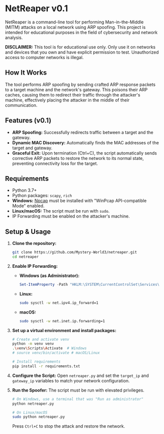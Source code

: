 # NetReaper v0.1

NetReaper is a command-line tool for performing Man-in-the-Middle (MITM) attacks on a local network using ARP spoofing. This project is intended for educational purposes in the field of cybersecurity and network analysis.

**DISCLAIMER:** This tool is for educational use only. Only use it on networks and devices that you own and have explicit permission to test. Unauthorized access to computer networks is illegal.

## How It Works

The tool performs ARP spoofing by sending crafted ARP response packets to a target machine and the network's gateway. This poisons their ARP caches, causing them to redirect their traffic through the attacker's machine, effectively placing the attacker in the middle of their communication.

## Features (v0.1)

-   **ARP Spoofing:** Successfully redirects traffic between a target and the gateway.
-   **Dynamic MAC Discovery:** Automatically finds the MAC addresses of the target and gateway.
-   **Graceful Exit:** Upon termination (Ctrl+C), the script automatically sends corrective ARP packets to restore the network to its normal state, preventing connectivity loss for the target.

## Requirements

-   Python 3.7+
-   Python packages: `scapy`, `rich`
-   **Windows:** [Npcap](https://npcap.com/) must be installed with "WinPcap API-compatible Mode" enabled.
-   **Linux/macOS:** The script must be run with `sudo`.
-   IP Forwarding must be enabled on the attacker's machine.

## Setup & Usage

1.  **Clone the repository:**
    ```bash
    git clone https://github.com/Mystery-World3/netreaper.git
    cd netreaper
    ```

2.  **Enable IP Forwarding:**
    -   **Windows (as Administrator):**
        ```powershell
        Set-ItemProperty -Path "HKLM:\SYSTEM\CurrentControlSet\Services\Tcpip\Parameters" -Name "IPEnableRouter" -Value 1
        ```
    -   **Linux:**
        ```bash
        sudo sysctl -w net.ipv4.ip_forward=1
        ```
    -   **macOS:**
        ```bash
        sudo sysctl -w net.inet.ip.forwarding=1
        ```

3.  **Set up a virtual environment and install packages:**
    ```bash
    # Create and activate venv
    python -m venv venv
    .\venv\Scripts\Activate  # Windows
    # source venv/bin/activate # macOS/Linux

    # Install requirements
    pip install -r requirements.txt
    ```

4.  **Configure the Script:**
    Open `netreaper.py` and set the `target_ip` and `gateway_ip` variables to match your network configuration.

5.  **Run the Spoofer:**
    The script must be run with elevated privileges.
    ```bash
    # On Windows, use a terminal that was "Run as administrator"
    python netreaper.py

    # On Linux/macOS
    sudo python netreaper.py
    ```
    Press `Ctrl+C` to stop the attack and restore the network.
